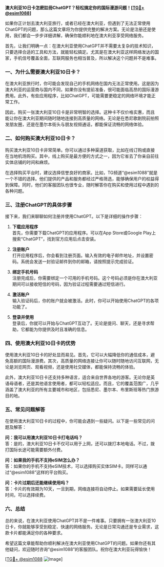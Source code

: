 **澳大利亚10日卡怎麽註冊ChatGPT？轻松搞定你的国际漫游问题！[[TG💪+ @esim1088](https://t.me/s/esim1088)]**

如果你正计划去澳大利亚旅行，或者已经在澳大利亚，但遇到了无法正常使用ChatGPT的问题，那么这篇文章将为你提供完整的解决方案。无论是注册还是使用，我们都会一步步详细讲解，确保你能顺利地在澳大利亚享受网络服务。

首先，让我们明确一点：在澳大利亚使用ChatGPT并不需要太复杂的技术知识，只要选择合适的工具和方法，就能轻松搞定。尤其是在澳大利亚这样网络发达的国家，手机信号覆盖全面，互联网服务也相当普及，所以解决这个问题并不是难事。

### 一、为什么需要澳大利亚10日卡？

在澳大利亚旅行时，你可能会发现自己的手机网络在国内无法正常使用。这是因为澳大利亚的运营商与国内不同，如果你没有提前准备，很可能面临高昂的国际漫游费用。此外，有些应用程序，比如ChatGPT，可能需要更稳定的网络环境才能正常工作。

因此，购买一张澳大利亚10日卡是非常明智的选择。这种卡不仅价格实惠，而且能让你在澳大利亚期间随时随地连接到高质量的网络。无论是在悉尼歌剧院前拍照发朋友圈，还是在墨尔本街头与朋友视频通话，都能保证流畅的网络体验。

### 二、如何购买澳大利亚10日卡？

购买澳大利亚10日卡非常简单。你可以通过多种渠道获取，比如在线订购或直接在当地机场购买。其中，线上购买是最方便的方式之一，因为它省去了你亲自前往实体店铺的时间和麻烦。

在选择购买平台时，建议选择信誉良好的商家。比如，TG频道“@esim1088”就是一个不错的选择。他们提供的产品和服务都经过严格筛选，能够确保用户的权益得到保障。同时，他们的客服团队也很专业，随时解答你在购买和使用过程中遇到的各种问题。

### 三、注册ChatGPT的具体步骤

接下来，我们来聊聊如何注册并使用ChatGPT。以下是详细的操作步骤：

1. **下载应用程序**  
   首先，你需要下载ChatGPT的应用程序。可以在App Store或Google Play上搜索“ChatGPT”，找到官方应用后点击安装。

2. **注册账户**  
   打开应用程序后，你会看到注册页面。输入有效的电子邮件地址，并设置密码。系统会发送一封验证邮件到你的邮箱，请按照提示完成验证。

3. **绑定手机号码**  
   注册完成后，你需要绑定一个可用的手机号码。这个号码必须是你在澳大利亚期间可以接收短信的号码，因为验证过程需要通过短信进行。

4. **激活账户**  
   输入验证码后，你的账户就会被激活。此时，你可以开始使用ChatGPT的各项功能了。

5. **登录并使用**  
   登录后，你就可以开始与ChatGPT互动了。无论是提问、聊天，还是寻求帮助，它都能为你提供及时且准确的信息。

### 四、使用澳大利亚10日卡的优势

使用澳大利亚10日卡的好处显而易见。首先，它可以大幅降低你的通信成本，避免高额的国际漫游费。其次，高质量的网络连接让你可以随时随地访问互联网，无论是浏览网页、观看视频，还是使用社交媒体，都能保持流畅的体验。

此外，澳大利亚10日卡还支持多种语言，适合来自世界各地的游客。无论你是英语母语者，还是其他语言使用者，都可以轻松适应。而且，它的覆盖范围广，几乎涵盖了澳大利亚的所有主要城市和地区，包括悉尼、墨尔本、布里斯班等热门旅游目的地。

### 五、常见问题解答

在使用澳大利亚10日卡的过程中，你可能会遇到一些疑问。以下是一些常见的问题及解答：

**问：我可以用澳大利亚10日卡打电话吗？**  
答：是的，澳大利亚10日卡不仅可以用于上网，还可以拨打本地电话。不过，拨打国际长途可能需要额外付费。

**问：如果我的手机不支持eSIM怎么办？**  
答：如果你的手机不支持eSIM技术，可以选择购买实体SIM卡。同样可以通过“@esim1088”这样的平台购买。

**问：卡片过期后还能继续使用吗？**  
答：卡片的有效期为10天，一旦到期，网络连接将自动停止。如果需要延长使用时间，可以选择续费。

### 六、总结

总的来说，在澳大利亚使用ChatGPT并不是一件难事。只要拥有一张澳大利亚10日卡，你就能够享受到稳定、快速的网络服务。无论是日常沟通还是专业需求，这款卡片都能满足你的各种要求。

希望这篇文章能帮助你顺利解决在澳大利亚使用ChatGPT的问题。如果你还有其他疑问，欢迎随时咨询“@esim1088”的客服团队。祝你在澳大利亚玩得愉快！

[[TG💪+ @esim1088](https://t.me/s/esim1088) ![Image](https://i.postimg.cc/4NQfJmqS/Snipaste-2025-05-13-00-14-12.png)]